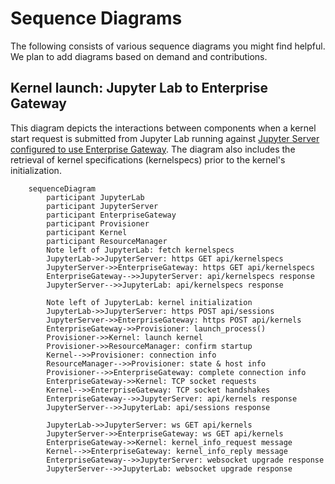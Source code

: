 # Sequence Diagrams

The following consists of various sequence diagrams you might find helpful. We plan to add
diagrams based on demand and contributions.

## Kernel launch: Jupyter Lab to Enterprise Gateway

This diagram depicts the interactions between components when a kernel start request
is submitted from Jupyter Lab running against [Jupyter Server configured to use
Enterprise Gateway](../users/connecting-to-a-gateway.md). The diagram also includes the
retrieval of kernel specifications (kernelspecs) prior to the kernel's initialization.

```{mermaid}
    sequenceDiagram
        participant JupyterLab
        participant JupyterServer
        participant EnterpriseGateway
        participant Provisioner
        participant Kernel
        participant ResourceManager
        Note left of JupyterLab: fetch kernelspecs
        JupyterLab->>JupyterServer: https GET api/kernelspecs
        JupyterServer->>EnterpriseGateway: https GET api/kernelspecs
        EnterpriseGateway-->>JupyterServer: api/kernelspecs response
        JupyterServer-->>JupyterLab: api/kernelspecs response

        Note left of JupyterLab: kernel initialization
        JupyterLab->>JupyterServer: https POST api/sessions
        JupyterServer->>EnterpriseGateway: https POST api/kernels
        EnterpriseGateway->>Provisioner: launch_process()
        Provisioner->>Kernel: launch kernel
        Provisioner->>ResourceManager: confirm startup
        Kernel-->>Provisioner: connection info
        ResourceManager-->>Provisioner: state & host info
        Provisioner-->>EnterpriseGateway: complete connection info
        EnterpriseGateway->>Kernel: TCP socket requests
        Kernel-->>EnterpriseGateway: TCP socket handshakes
        EnterpriseGateway-->>JupyterServer: api/kernels response
        JupyterServer-->>JupyterLab: api/sessions response

        JupyterLab->>JupyterServer: ws GET api/kernels
        JupyterServer->>EnterpriseGateway: ws GET api/kernels
        EnterpriseGateway->>Kernel: kernel_info_request message
        Kernel-->>EnterpriseGateway: kernel_info_reply message
        EnterpriseGateway-->>JupyterServer: websocket upgrade response
        JupyterServer-->>JupyterLab: websocket upgrade response
```
